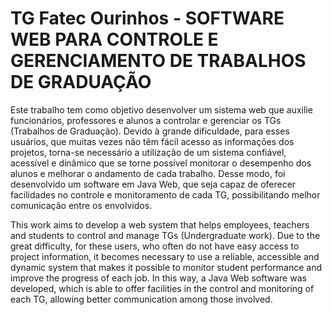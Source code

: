 # TG Fatec Ourinhos - SOFTWARE WEB PARA CONTROLE E GERENCIAMENTO DE TRABALHOS DE GRADUAÇÃO

Este trabalho tem como objetivo desenvolver um sistema web que auxilie funcionários, professores e alunos a controlar e gerenciar os TGs (Trabalhos de Graduação). Devido à grande dificuldade, para esses usuários, que muitas vezes não têm fácil acesso as informações dos projetos, torna-se necessário a utilização de um sistema confiável, acessível e dinâmico que se torne possível monitorar o desempenho dos alunos e melhorar o andamento de cada trabalho. Desse modo, foi desenvolvido um software em Java Web, que seja capaz de oferecer facilidades no controle e monitoramento de cada TG, possibilitando melhor comunicação entre os envolvidos. 

This work aims to develop a web system that helps employees, teachers and students to control and manage TGs (Undergraduate work). Due to the great difficulty, for these users, who often do not have easy access to project information, it becomes necessary to use a reliable, accessible and dynamic system that makes it possible to monitor student performance and improve the progress of each job. In this way, a Java Web software was developed, which is able to offer facilities in the control and monitoring of each TG, allowing better communication among those involved. 
